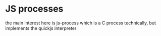 # JS processes

the main interest here is js-process which is a C process technically, but
implements the quickjs interpreter
